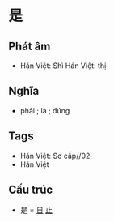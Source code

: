 # 是

## Phát âm
* Hán Việt: Shì Hán Việt: thị

## Nghĩa
* phải ; là ; đúng

## Tags
* Hán Việt: Sơ cấp//02
* Hán Việt

## Cấu trúc
* 是 = [日](日.md) [止](止.md)

<script>window.HANZI_FIELD='是';</script>